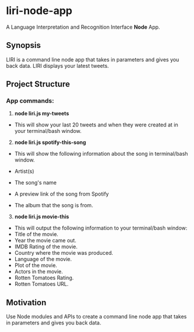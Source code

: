 # liri-node-app
A Language Interpretation and Recognition Interface **Node** App. 

## Synopsis

LIRI is a command line node app that takes in parameters and gives you back data. 
LIRI displays your latest tweets.

## Project Structure

### App commands:

1. **node liri.js my-tweets**
 * This will show your last 20 tweets and when they were created at in your terminal/bash window.

2. **node liri.js spotify-this-song**
 * This will show the following information about the song in terminal/bash window.

  * Artist(s) 
  * The song's name
  * A preview link of the song from Spotify
  * The album that the song is from.
  
3. **node liri.js movie-this**
 * This will output the following information to your terminal/bash window:
  * Title of the movie.
  * Year the movie came out.
  * IMDB Rating of the movie.
  * Country where the movie was produced.
  * Language of the movie.
  * Plot of the movie.
  * Actors in the movie.
  * Rotten Tomatoes Rating.
  * Rotten Tomatoes URL.

## Motivation

Use Node modules and APIs to create a command line node app that takes in parameters and gives you back data.



